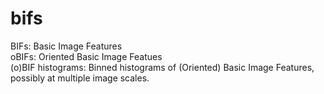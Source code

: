 bifs
=====

BIFs: Basic Image Features  
oBIFs: Oriented Basic Image Featues  
(o)BIF histograms: Binned histograms of (Oriented) Basic Image Features, possibly at multiple image scales.
